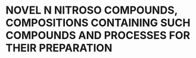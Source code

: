 # NOVEL N NITROSO COMPOUNDS, COMPOSITIONS CONTAINING SUCH COMPOUNDS AND PROCESSES FOR THEIR PREPARATION